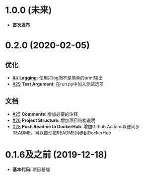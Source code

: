 # 1.0.0 (未来)

- **首次发布**

# 0.2.0 (2020-02-05)

## 优化

- [#4](https://github.com/neutrino3316/rss_spider/issues/4)  **Logging**: 使用打log而不是简单的print输出
- [#29](https://github.com/neutrino3316/rss_spider/issues/29)  **Test Argument**: 在run.py中加入测试选项

## 文档

- [#25](https://github.com/neutrino3316/rss_spider/issues/25)  **Comments**: 增加必要的注释
- [#26](https://github.com/neutrino3316/rss_spider/issues/26)  **Project Structure**: 增加项目结构说明
- [#28](https://github.com/neutrino3316/rss_spider/issues/28)  **Push Readme to DockerHub**: 增加Github Actions以便同步README，可以自动把README同步到DockerHub

# 0.1.6及之前 (2019-12-18)

- **基本代码**: 项目基础
